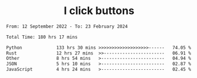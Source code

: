 <h1 align="center">
I click buttons
</h1>

<!--START_SECTION:waka-->

```txt
From: 12 September 2022 - To: 23 February 2024

Total Time: 180 hrs 17 mins

Python             133 hrs 30 mins >>>>>>>>>>>>>>>>>>>------   74.05 %
Rust               12 hrs 27 mins  >>-----------------------   06.91 %
Other              8 hrs 54 mins   >------------------------   04.94 %
JSON               5 hrs 10 mins   >------------------------   02.87 %
JavaScript         4 hrs 24 mins   >------------------------   02.45 %
```

<!--END_SECTION:waka-->
